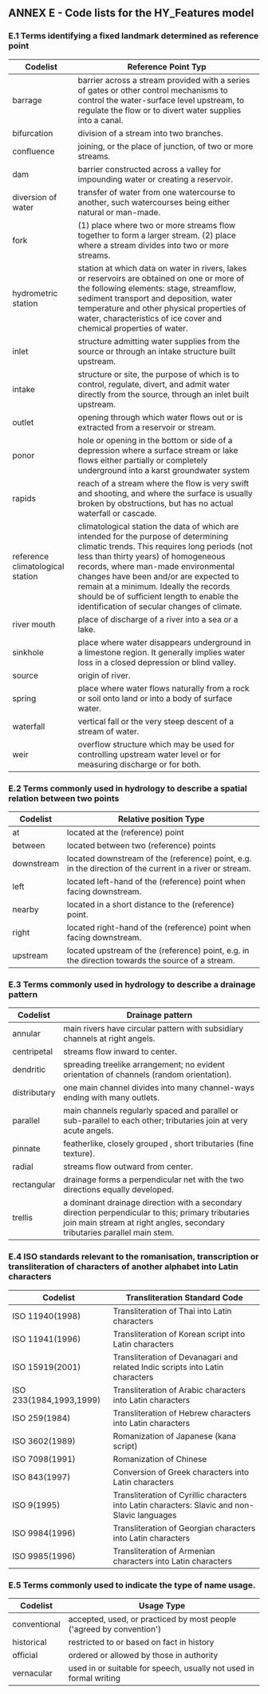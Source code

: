 ## ANNEX E - Code lists for the HY_Features model
### E.1 Terms identifying a fixed landmark determined as reference point

| Codelist | **Reference Point Typ** |
| --- | --- |
| barrage | barrier across a stream provided with a series of gates or other control mechanisms to control the water-surface level upstream, to regulate the flow or to divert water supplies into a canal. |
| bifurcation | division of a stream into two branches.
| confluence | joining, or the place of junction, of two or more streams. |
| dam | barrier constructed across a valley for impounding water or creating a reservoir. |
| diversion of water | transfer of water from one watercourse to another, such watercourses being either natural or man-made.|
| fork | (1) place where two or more streams flow together to form a larger stream. (2) place where a stream divides into two or more streams.|
| hydrometric station | station at which data on water in rivers, lakes or reservoirs are obtained on one or more of the following elements: stage, streamflow, sediment transport and deposition, water temperature and other physical properties of water, characteristics of ice cover and chemical properties of water. |
| inlet | structure admitting water supplies from the source or through an intake structure built upstream. |
| intake| structure or site, the purpose of which is to control, regulate, divert, and admit water directly from the source, through an inlet built upstream. |
| outlet| opening through which water flows out or is extracted from a reservoir or stream. |
| ponor | hole or opening in the bottom or side of a depression where a surface stream or lake flows either partially or completely underground into a karst groundwater system |
| rapids | reach of a stream where the flow is very swift and shooting, and where the surface is usually broken by obstructions, but has no actual waterfall or cascade. |
| reference climatological station | climatological station the data of which are intended for the purpose of determining climatic trends. This requires long periods (not less than thirty years) of homogeneous records, where man-made environmental changes have been and/or are expected to remain at a minimum. Ideally the records should be of sufficient length to enable the identification of secular changes of climate. |
| river mouth | place of discharge of a river into a sea or a lake.  |
| sinkhole | place where water disappears underground in a limestone region. It generally implies water loss in a closed depression or blind valley. |
| source | origin of river. |
| spring | place where water flows naturally from a rock or soil onto land or into a body of surface water. |
| waterfall | vertical fall or the very steep descent of a stream of water.  |
| weir | overflow structure which may be used for controlling upstream water level or for measuring discharge or for both. |

### E.2 Terms commonly used in hydrology to describe a spatial relation between two points

| Codelist | **Relative position Type** |
| --- | --- |
| at | located at the (reference) point |
| between | located between two (reference) points |
| downstream | located downstream of the (reference) point, e.g. in the direction of the current in a river or stream.|
| left | located left-hand of the (reference) point when facing downstream. | 
| nearby | located in a short distance to the (reference) point. |
| right | located right-hand of the (reference) point when facing downstream. |
| upstream | located upstream of the (reference) point, e.g. in the direction towards the source of a stream. |

### E.3 Terms commonly used in hydrology to describe a drainage pattern 

| Codelist | **Drainage pattern** |
| --- | --- |
| annular | main rivers have circular pattern with subsidiary channels at right angels. |
| centripetal | streams flow inward to center. |
| dendritic | spreading treelike arrangement; no evident orientation of channels (random orientation). |
| distributary | one main channel divides into many channel-ways ending with many outlets. | 
| parallel | main channels regularly spaced and parallel or sub-parallel to each  other; tributaries join at very acute angels. |
| pinnate | featherlike, closely grouped , short tributaries (fine texture). |
| radial | streams flow outward from center. |
| rectangular | drainage forms a perpendicular net with the two directions equally developed. |
| trellis | a dominant drainage direction with a secondary direction perpendicular to this; primary tributaries join main stream at right angles, secondary tributaries parallel main stem. |

### E.4 ISO standards relevant to the romanisation, transcription or transliteration of characters of another alphabet into Latin characters

| Codelist | **Transliteration Standard Code** |
| --- | --- |
| ISO 11940(1998) | Transliteration of Thai into Latin characters   |
| ISO 11941(1996) | Transliteration of Korean script into Latin characters   |
| ISO 15919(2001) | Transliteration of Devanagari and related Indic scripts into Latin characters   |
| ISO 233(1984,1993,1999) | Transliteration of Arabic characters into Latin characters   | 
| ISO 259(1984) | Transliteration of Hebrew characters into Latin characters   |
| ISO 3602(1989) | Romanization of Japanese (kana script) |
| ISO 7098(1991) | Romanization of Chinese |
| ISO 843(1997) | Conversion of Greek characters into Latin characters   |
| ISO 9(1995) | Transliteration of Cyrillic characters into Latin characters: Slavic and non-Slavic languages |
| ISO 9984(1996)| Transliteration of Georgian characters into Latin characters   |
| ISO 9985(1996) | Transliteration of Armenian characters into Latin characters   |

### E.5 Terms commonly used to indicate the type of name usage.

| Codelist | **Usage Type** |
| --- | --- |
| conventional | accepted, used, or practiced by most people ('agreed by convention') |
| historical | restricted to or based on fact in history |
| official | ordered or allowed by those in authority |
| vernacular | used in or suitable for speech, usually not used in formal writing | 
